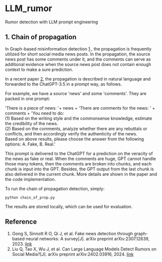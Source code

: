 # LLM_rumor
Rumor detection with LLM prompt engineering

## 1. Chain of propagation 

In Graph-based misinformation detection [1](https://arxiv.org/abs/2307.12639)., the propagation is frequently utilized for short social media news posts. In the propagation, the source news post has some comments under it, and the comments can serve as additional evidence when the source news post does not contain enough context to make a sure prediction. 

In a recent paper [2](https://arxiv.org/abs/2402.03916), the propagation is described in natural language and forwarded to the ChatGPT-3.5 in a prompt way, as follows. 

For example, we have a source 'news' and some 'comments'. They are packed in one prompt: 

'There is a piece of news: '+ news + 'There are comments for the news: ' + comments + 'You need to do: \
    (1) Based on the writing style and the commonsense knowledge, estimate the credibility of the news. \
    (2) Based on the comments, analyze whether there are any rebuttals or conflicts, and then accordingly verify the authenticity of the news. \
        Based on above results, please choose the answer from the following options: A. Fake, B. Real.' 

This prompt is delivered to the ChatGPT for a prediction on the veracity of the news as fake or real. When the comments are huge, GPT cannot handle those many tokens, then the comments are broken into chunks, and each chunk is input into the GPT. Besides, the GPT output from the last chunk is also delivered in the current chunk. More details are shown in the paper and the code implementation. 

To run the chain of propagation detection, simply: 

`
python chain_of_prop.py
`

The results are stored locally, which can be used for evaluation. 


## Reference

1. Gong S, Sinnott R O, Qi J, et al. Fake news detection through graph-based neural networks: A survey[J]. arXiv preprint arXiv:2307.12639, 2023. [link](https://arxiv.org/abs/2307.12639)
2. Liu Q, Tao X, Wu J, et al. Can Large Language Models Detect Rumors on Social Media?[J]. arXiv preprint arXiv:2402.03916, 2024. [link](https://arxiv.org/abs/2402.03916)

